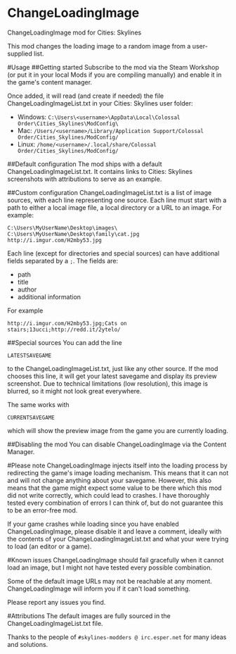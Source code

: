 # ChangeLoadingImage
ChangeLoadingImage mod for Cities: Skylines

This mod changes the loading image to a random image from a user-supplied list.

#Usage
##Getting started
Subscribe to the mod via the Steam Workshop (or put it in your local Mods if you are compiling manually) and enable it in the game's content manager.

Once added, it will read (and create if needed) the file ChangeLoadingImageList.txt in your Cities: Skylines user folder:
* Windows: `C:\Users\<username>\AppData\Local\Colossal Order\Cities_Skylines\ModConfig\`
* Mac: `/Users/<username>/Library/Application Support/Colossal Order/Cities_Skylines/ModConfig/`
* Linux: `/home/<username>/.local/share/Colossal Order/Cities_Skylines/ModConfig/`

##Default configuration
The mod ships with a default ChangeLoadingImageList.txt. It contains links to Cities: Skylines screenshots with attributions to serve as an example.

##Custom configuration
ChangeLoadingImageList.txt is a list of image sources, with each line representing one source. Each line must start with a path to either a local image file, a local directory or a URL to an image. For example:
```
C:\Users\MyUserName\Desktop\images\
C:\Users\MyUserName\Desktop\family\cat.jpg
http://i.imgur.com/H2mby53.jpg
```

Each line (except for directories and special sources) can have additional fields separated by a `;`. The fields are: 
* path
* title
* author
* additional information

For example
```
http://i.imgur.com/H2mby53.jpg;Cats on stairs;13ucci;http://redd.it/2ytelo/
```

##Special sources
You can add the line
```
LATESTSAVEGAME
```
to the ChangeLoadingImageList.txt, just like any other source. If the mod chooses this line, it will get your latest savegame and display its preview screenshot. Due to technical limitations (low resolution), this image is blurred, so it might not look great everywhere.

The same works with
```
CURRENTSAVEGAME
```
which will show the preview image from the game you are currently loading. 

##Disabling the mod
You can disable ChangeLoadingImage via the Content Manager.

#Please note
ChangeLoadingImage injects itself into the loading process by redirecting the game's image loading mechanism. This means that it can not and will not change anything about your savegame. However, this also means that the game might expect some value to be there which this mod did not write correctly, which could lead to crashes. I have thoroughly tested every combination of errors I can think of, but do not guarantee this to be an error-free mod.

If your game crashes while loading since you have enabled ChangeLoadingImage, please disable it and leave a comment, ideally with the contents of your ChangeLoadingImageList.txt and what your were trying to load (an editor or a game).

#Known issues
ChangeLoadingImage should fail gracefully when it cannot load an image, but I might not have tested every possible combination.

Some of the default image URLs may not be reachable at any moment. ChangeLoadingImage will inform you if it can't load something.

Please report any issues you find.

#Attributions
The default images are fully sourced in the ChangeLoadingImageList.txt file.

Thanks to the people of `#skylines-modders @ irc.esper.net` for many ideas and solutions.
